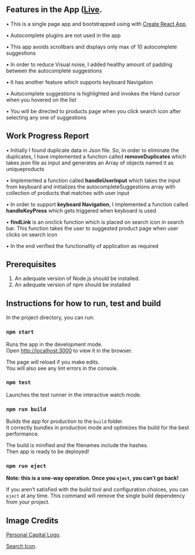 
## Features in the App ([Live](https://autocomplete-pc.herokuapp.com/).
•	This is a single page app and bootstrapped using with [Create React App](https://github.com/facebook/create-react-app).

•	Autocomplete plugins are not used in the app

•	This app avoids scrollbars and displays only max of 10 autocomplete suggestions

•	In order to reduce Visual noise, I added healthy amount of padding between the autocomplete suggestions

•	It has another feature which supports keyboard Navigation

•	Autocomplete suggestions is highlighted and invokes the Hand cursor when you hovered on the list

•	You will be directed to products page when you click search icon after selecting any one of suggestions


## Work Progress Report
•	Initially I found duplicate data in Json file. So, in order to eliminate the duplicates, I have implemented a function called <b>removeDuplicates </b>which takes json file as input and generates an Array of objects named it as uniqueproducts

•	Implemented a function called <b>handleUserInput</b> which takes the input from keyboard and initializes the autocompleteSuggestions array with collection of products that matches with user input

•	In order to support <b>keyboard Navigation</b>, I implemented a function called <b>handleKeyPress</b> which gets triggered when keyboard is used

•	<b>findLink</b> is an onclick function which is placed on search icon in search bar. This function takes the user to suggested product page when user clicks on search icon

•	In the end verified the functionality of application as required


## Prerequisites
1. An adequate version of Node.js should be installed.
2. An adequate version of npm should be installed


## Instructions for how to run, test and build 

In the project directory, you can run:

### `npm start`

Runs the app in the development mode.<br>
Open [http://localhost:3000](http://localhost:3000) to view it in the browser.

The page will reload if you make edits.<br>
You will also see any lint errors in the console.

### `npm test`

Launches the test runner in the interactive watch mode.<br>

### `npm run build`

Builds the app for production to the `build` folder.<br>
It correctly bundles in production mode and optimizes the build for the best performance.

The build is minified and the filenames include the hashes.<br>
Then app is ready to be deployed!

### `npm run eject`

**Note: this is a one-way operation. Once you `eject`, you can’t go back!**

If you aren’t satisfied with the build tool and configuration choices, you can `eject` at any time. This command will remove the single build dependency from your project.


## Image Credits 

[Personal Capital Logo](https://www.personalcapital.com/logos/Personal-Capital-Logo.png).

[Search Icon](https://cdn1.iconfinder.com/data/icons/toolbar-signs/512/search-512.png).
